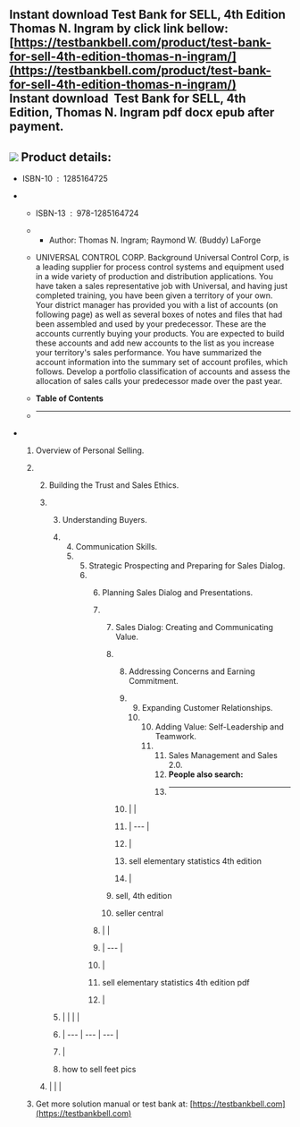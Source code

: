 Instant download **Test Bank for SELL, 4th Edition Thomas N. Ingram** by click link bellow:  
[https://testbankbell.com/product/test-bank-for-sell-4th-edition-thomas-n-ingram/](https://testbankbell.com/product/test-bank-for-sell-4th-edition-thomas-n-ingram/)  
**Instant download  Test Bank for SELL, 4th Edition, Thomas N. Ingram pdf docx epub after payment.**
----------------------------------------------------------------------------------------------------


![](https://testbankbell.com/wp-content/uploads/2023/05/9781285164724_TestBank.jpg)
**Product details:**
--------------------


* ISBN-10 ‏ : ‎ 1285164725
* * ISBN-13 ‏ : ‎ 978-1285164724
  * * Author: Thomas N. Ingram; Raymond W. (Buddy) LaForge
   
  * UNIVERSAL CONTROL CORP. Background Universal Control Corp, is a leading supplier for process control systems and equipment used in a wide variety of production and distribution applications. You have taken a sales representative job with Universal, and having just completed training, you have been given a territory of your own. Your district manager has provided you with a list of accounts (on following page) as well as several boxes of notes and files that had been assembled and used by your predecessor. These are the accounts cur­rently buying your products. You are expected to build these accounts and add new accounts to the list as you increase your territory's sales performance. You have summarized the account information into the summary set of account profiles, which follows. Develop a portfolio classification of accounts and assess the allocation of sales calls your predecessor made over the past year.
  * **Table of Contents**
  * ---------------------
 
* 1. Overview of Personal Selling.
  2. 2. Building the Trust and Sales Ethics.
     3. 3. Understanding Buyers.
        4. 4. Communication Skills.
           5. 5. Strategic Prospecting and Preparing for Sales Dialog.
              6. 6. Planning Sales Dialog and Presentations.
                 7. 7. Sales Dialog: Creating and Communicating Value.
                    8. 8. Addressing Concerns and Earning Commitment.
                       9. 9. Expanding Customer Relationships.
                          10. 10. Adding Value: Self-Leadership and Teamwork.
                              11. 11. Sales Management and Sales 2.0.
                                  12. **People also search:**
                                  13. -----------------------
                                 
                       10. |  |
                       11. | --- |
                       12. |
                       13. sell elementary statistics 4th edition
                       14.  |
                      
                    9. sell, 4th edition
                   
                    10. seller central
                   
                 8. |  |
                 9. | --- |
                 10. |
                 11. sell elementary statistics 4th edition pdf
                 12.  |
                
        5. |  |  |  |
        6. | --- | --- | --- |
        7. |
        8. how to sell feet pics
       
     4.  |  |  |
    
  3.  Get more solution manual or test bank at: [https://testbankbell.com](https://testbankbell.com)

